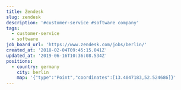 ```yaml
---
title: Zendesk
slug: zendesk
description: '#customer-service #software company'
tags:
  - customer-service
  - software
job_board_url: 'https://www.zendesk.com/jobs/berlin/'
created_at: '2018-02-04T09:45:15.041Z'
updated_at: '2019-06-16T10:36:08.534Z'
positions:
  - country: germany
    city: berlin
    map: '{"type":"Point","coordinates":[13.4047183,52.524686]}'
---
```


